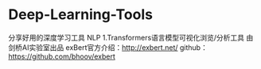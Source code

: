 # Deep-Learning-Tools
分享好用的深度学习工具
NLP
1.Transformers语言模型可视化浏览/分析工具
由剑桥AI实验室出品
exBert官方介绍：http://exbert.net/
github：https://github.com/bhoov/exbert
